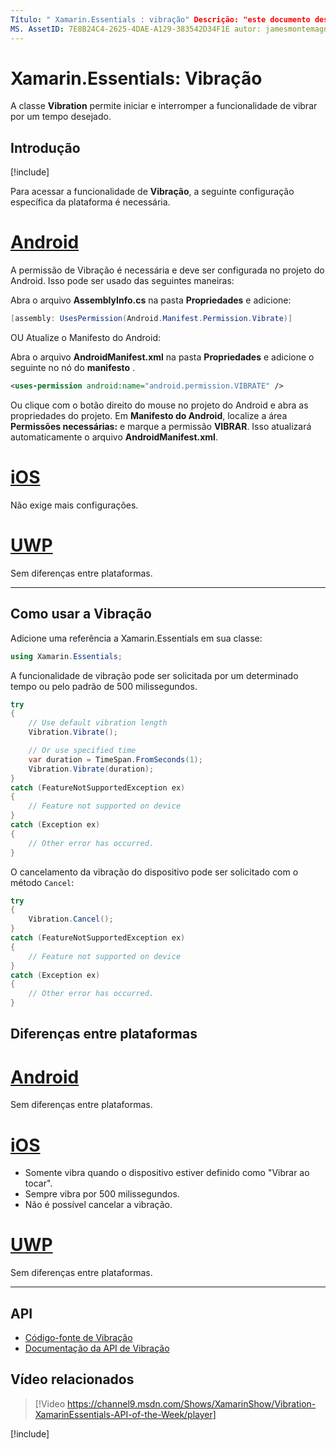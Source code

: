 ```yaml
---
Título: " Xamarin.Essentials : vibração" Descrição: "este documento descreve a classe vibração no Xamarin.Essentials , que permite iniciar e parar a funcionalidade vibrar por um período de tempo desejado".
MS. AssetID: 7E8B24C4-2625-4DAE-A129-383542D34F1E autor: jamesmontemagno MS. Custom: vídeo MS. Author: Jamont MS. Date: 11/04/2018 no-loc: [ Xamarin.Forms , Xamarin.Essentials ]
---
```


# <a name="xamarinessentials-vibration"></a>Xamarin.Essentials: Vibração

A classe **Vibration** permite iniciar e interromper a funcionalidade de vibrar por um tempo desejado.

## <a name="get-started"></a>Introdução

[!include[](~/essentials/includes/get-started.md)]

Para acessar a funcionalidade de **Vibração**, a seguinte configuração específica da plataforma é necessária.

# <a name="android"></a>[Android](#tab/android)

A permissão de Vibração é necessária e deve ser configurada no projeto do Android. Isso pode ser usado das seguintes maneiras:

Abra o arquivo **AssemblyInfo.cs** na pasta **Propriedades** e adicione:

```csharp
[assembly: UsesPermission(Android.Manifest.Permission.Vibrate)]
```

OU Atualize o Manifesto do Android:

Abra o arquivo **AndroidManifest.xml** na pasta **Propriedades** e adicione o seguinte no nó do **manifesto** .

```xml
<uses-permission android:name="android.permission.VIBRATE" />
```

Ou clique com o botão direito do mouse no projeto do Android e abra as propriedades do projeto. Em **Manifesto do Android**, localize a área **Permissões necessárias:** e marque a permissão **VIBRAR**. Isso atualizará automaticamente o arquivo **AndroidManifest.xml**.

# <a name="ios"></a>[iOS](#tab/ios)

Não exige mais configurações.

# <a name="uwp"></a>[UWP](#tab/uwp)

Sem diferenças entre plataformas.

-----

## <a name="using-vibration"></a>Como usar a Vibração

Adicione uma referência a Xamarin.Essentials em sua classe:

```csharp
using Xamarin.Essentials;
```

A funcionalidade de vibração pode ser solicitada por um determinado tempo ou pelo padrão de 500 milissegundos.

```csharp
try
{
    // Use default vibration length
    Vibration.Vibrate();

    // Or use specified time
    var duration = TimeSpan.FromSeconds(1);
    Vibration.Vibrate(duration);
}
catch (FeatureNotSupportedException ex)
{
    // Feature not supported on device
}
catch (Exception ex)
{
    // Other error has occurred.
}
```

O cancelamento da vibração do dispositivo pode ser solicitado com o método `Cancel`:

```csharp
try
{
    Vibration.Cancel();
}
catch (FeatureNotSupportedException ex)
{
    // Feature not supported on device
}
catch (Exception ex)
{
    // Other error has occurred.
}
```

## <a name="platform-differences"></a>Diferenças entre plataformas

# <a name="android"></a>[Android](#tab/android)

Sem diferenças entre plataformas.

# <a name="ios"></a>[iOS](#tab/ios)

- Somente vibra quando o dispositivo estiver definido como "Vibrar ao tocar".
- Sempre vibra por 500 milissegundos.
- Não é possível cancelar a vibração.

# <a name="uwp"></a>[UWP](#tab/uwp)

Sem diferenças entre plataformas.

-----

## <a name="api"></a>API

- [Código-fonte de Vibração](https://github.com/xamarin/Essentials/tree/master/Xamarin.Essentials/Vibration)
- [Documentação da API de Vibração](xref:Xamarin.Essentials.Vibration)

## <a name="related-video"></a>Vídeo relacionados

> [!Video https://channel9.msdn.com/Shows/XamarinShow/Vibration-XamarinEssentials-API-of-the-Week/player]

[!include[](~/essentials/includes/xamarin-show-essentials.md)]
